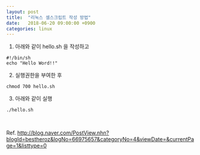 ```yaml
---
layout: post
title:  "리눅스 셀스크립트 작성 방법"
date:   2018-06-20 09:00:00 +0900
categories: linux
---
```



1. 아래와 같이 hello.sh 을 작성하고
```
#!/bin/sh
echo "Hello Word!!"
```
 
2. 실행권한을 부여한 후
```
chmod 700 hello.sh
```

3. 아래와 같이 실행
```
./hello.sh
```



<br>

Ref.
<http://blog.naver.com/PostView.nhn?blogId=bestheroz&logNo=66975657&categoryNo=4&viewDate=&currentPage=1&listtype=0>
